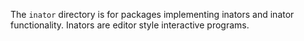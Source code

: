 The `inator` directory is for packages implementing inators and inator functionality. Inators are editor style interactive programs.
